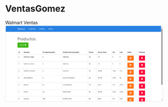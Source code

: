 # VentasGomez
Walmart Ventas
![Inicio](https://github.com/AngelManuelGomezHernandez/VentasGomez/blob/main/Imagenes/Inicio.png)
